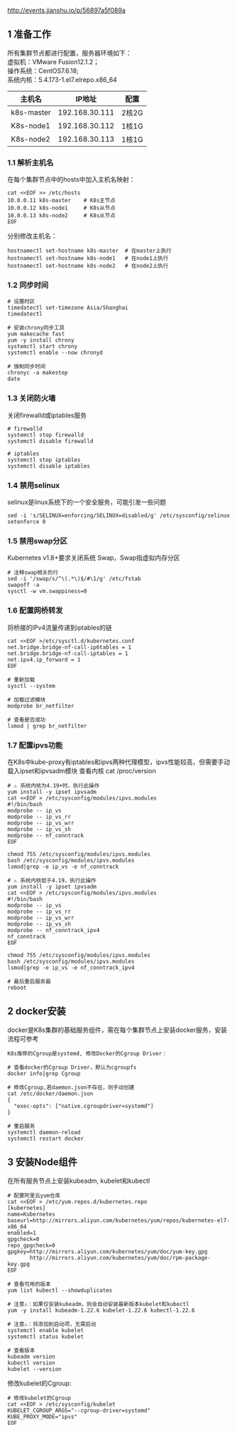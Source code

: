 http://events.jianshu.io/p/56897a5f089a
## 1 准备工作
所有集群节点都进行配置，服务器环境如下：  
虚拟机：VMware Fusion12.1.2；  
操作系统：CentOS7.6.18;  
系统内核：5.4.173-1.el7.elrepo.x86_64  

|主机名	|IP地址	|配置|
|--|--|--|
|k8s-master	|192.168.30.111	|2核2G|
|K8s-node1	|192.168.30.112	|1核1G|
|K8s-node2	|192.168.30.113	|1核1G|

### 1.1 解析主机名
在每个集群节点中的hosts中加入主机名映射：
```base
cat <<EOF >> /etc/hosts
10.0.0.11 k8s-master    # K8s主节点
10.0.0.12 k8s-node1     # K8s从节点
10.0.0.13 k8s-node2     # K8s从节点
EOF
```
分别修改主机名：
```base
hostnamectl set-hostname k8s-master  # 在master上执行
hostnamectl set-hostname k8s-node1   # 在node1上执行
hostnamectl set-hostname k8s-node2   # 在node2上执行
```
### 1.2 同步时间
```base
# 设置时区
timedatectl set-timezone Asia/Shanghai
timedatectl

# 安装chrony同步工具
yum makecache fast
yum -y install chrony
systemctl start chrony
systemctl enable --now chronyd

# 强制同步时间
chronyc -a makestep
date
```
### 1.3 关闭防火墙
关闭firewalld或iptables服务
```
# firewalld
systemctl stop firewalld 
systemctl disable firewalld

# iptables
systemctl stop iptables
systemctl disable iptables
```

### 1.4 禁用selinux
selinux是linux系统下的一个安全服务，可能引发一些问题
```
sed -i 's/SELINUX=enforcing/SELINUX=disabled/g' /etc/sysconfig/selinux
setenforce 0
```
### 1.5 禁用swap分区
Kubernetes v1.8+要求关闭系统 Swap，Swap指虚拟内存分区
```
# 注释swap相关的行
sed -i '/swap/s/^\(.*\)$/#\1/g' /etc/fstab
swapoff -a
sysctl -w vm.swappiness=0
```
### 1.6 配置网桥转发
将桥接的IPv4流量传递到iptables的链
```
cat <<EOF >/etc/sysctl.d/kubernetes.conf
net.bridge.bridge-nf-call-ip6tables = 1
net.bridge.bridge-nf-call-iptables = 1
net.ipv4.ip_forward = 1
EOF

# 重新加载
sysctl --system

# 加载过滤模块
modprobe br_netfilter

# 查看是否成功
lsmod | grep br_netfilter
```
### 1.7 配置ipvs功能
在K8s中kube-proxy有iptables和ipvs两种代理模型，ipvs性能较高，但需要手动载入ipset和ipvsadm模块
查看内核 cat /proc/version
```
# ⚠️ 系统内核为4.19+时，执行此操作
yum install -y ipset ipvsadm
cat <<EOF > /etc/sysconfig/modules/ipvs.modules
#!/bin/bash
modprobe -- ip_vs
modprobe -- ip_vs_rr
modprobe -- ip_vs_wrr
modprobe -- ip_vs_sh
modprobe -- nf_conntrack
EOF

chmod 755 /etc/sysconfig/modules/ipvs.modules
bash /etc/sysconfig/modules/ipvs.modules
lsmod|grep -e ip_vs -e nf_conntrack
```
```
# ⚠️ 系统内核低于4.19，执行此操作
yum install -y ipset ipvsadm
cat <<EOF > /etc/sysconfig/modules/ipvs.modules
#!/bin/bash
modprobe -- ip_vs
modprobe -- ip_vs_rr
modprobe -- ip_vs_wrr
modprobe -- ip_vs_sh
modprobe -- nf_conntrack_ipv4
nf_conntrack
EOF

chmod 755 /etc/sysconfig/modules/ipvs.modules
bash /etc/sysconfig/modules/ipvs.modules 
lsmod|grep -e ip_vs -e nf_conntrack_ipv4
```
```
# 最后重启服务器
reboot
```
## 2 docker安装
docker是K8s集群的基础服务组件，需在每个集群节点上安装docker服务，安装流程可参考
```
K8s推荐的Cgroup是systemd, 修改Docker的Cgroup Driver：
```
```
# 查看docker的Cgroup Driver，默认为cgroupfs
docker info|grep Cgroup

# 修改Cgroup,若daemon.json不存在，则手动创建
cat /etc/docker/daemon.json
{
  "exec-opts": ["native.cgroupdriver=systemd"]
}

# 重启服务
systemctl daemon-reload
systemctl restart docker
```
## 3 安装Node组件
在所有服务节点上安装kubeadm, kubelet和kubectl
```
# 配置阿里云yum仓库
cat <<EOF > /etc/yum.repos.d/kubernetes.repo
[kubernetes]
name=Kubernetes
baseurl=http://mirrors.aliyun.com/kubernetes/yum/repos/kubernetes-el7-x86_64
enabled=1
gpgcheck=0
repo_gpgcheck=0
gpgkey=http://mirrors.aliyun.com/kubernetes/yum/doc/yum-key.gpg
       http://mirrors.aliyun.com/kubernetes/yum/doc/rpm-package-key.gpg
EOF

# 查看可用的版本
yum list kubectl --showduplicates

# 注意⚠️：如果仅安装kubeadm，则会自动安装最新版本kubelet和kubectl
yum -y install kubeadm-1.22.6 kubelet-1.22.6 kubectl-1.22.6

# 注意⚠️：将添加到启动项，无需启动
systemctl enable kubelet
systemctl status kubelet

# 查看版本
kubeadm version
kubectl version
kubelet --version
```
修改kubelet的Cgroup:
```
# 修改kubelet的Cgroup
cat <<EOF > /etc/sysconfig/kubelet
KUBELET_CGROUP_ARGS="--cgroup-driver=systemd"
KUBE_PROXY_MODE="ipvs"
EOF
```
